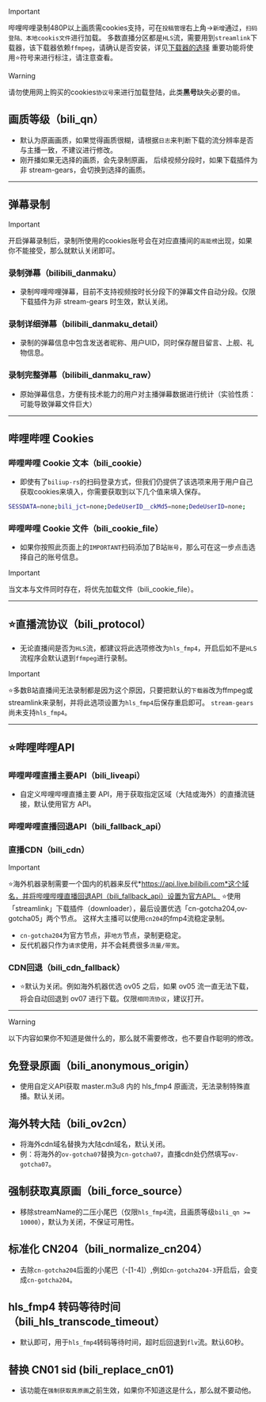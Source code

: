 > [!IMPORTANT]
> 哔哩哔哩录制480P以上画质需cookies支持，可在`投稿管理`右上角→`新增`通过，`扫码登陆、本地cookis文件`进行加载。
> 多数直播分区都是`HLS`流，需要用到`streamlink`下载器，该下载器依赖`ffmpeg`，请确认是否安装，详见[下载器的选择](../Config/GlobalConfig.html#下载插件-downloader) 
> 重要功能将使用⭐符号来进行标注，请注意查看。     

> [!WARNING]
> 请勿使用网上购买的cookies`协议号`来进行加载登陆，此类**黑号**缺失必要的`值`。   


## 画质等级（bili_qn）   

* 默认为原画画质，如果觉得画质很糊，请根据`日志`来判断下载的流分辨率是否与主播一致，不建议进行修改。   
* 刚开播如果无选择的画质，会先录制原画， 后续视频分段时，如果下载插件为非 stream-gears，会切换到选择的画质。   

----

## 弹幕录制   

> [!IMPORTANT]
> 开启弹幕录制后，录制所使用的cookies账号会在对应直播间的`高能榜`出现，如果你不能接受，那么就默认关闭即可。

### 录制弹幕（bilibili_danmaku）   

* 录制哔哩哔哩弹幕，目前不支持视频按时长分段下的弹幕文件自动分段。仅限下载插件为非 stream-gears 时生效，默认关闭。   

### 录制详细弹幕（bilibili_danmaku_detail）   
* 录制的弹幕信息中包含发送者昵称、用户UID，同时保存醒目留言、上舰、礼物信息。   

### 录制完整弹幕（bilibili_danmaku_raw）   
* 原始弹幕信息，方便有技术能力的用户对主播弹幕数据进行统计（实验性质：可能导致弹幕文件巨大）

----
## 哔哩哔哩 Cookies   


### 哔哩哔哩 Cookie 文本（bili_cookie）   
* 即使有了`biliup-rs`的扫码登录方式，但我们仍提供了该选项来用于用户自己获取cookies来填入，你需要获取到以下几个值来填入保存。   

```bash
SESSDATA=none;bili_jct=none;DedeUserID__ckMd5=none;DedeUserID=none;
```   

### 哔哩哔哩 Cookie 文件（bili_cookie_file）   

* 如果你按照此页面上的`IMPORTANT`扫码添加了B站`账号`，那么可在这一步点击选择自己的账号信息。      

> [!IMPORTANT]
> 当文本与文件同时存在，将优先加载文件（bili_cookie_file）。

----   

## ⭐直播流协议（bili_protocol）   

* 无论直播间是否为`HLS`流，都建议将此选项修改为`hls_fmp4`，开启后如不是`HLS`流程序会默认退到`ffmpeg`进行录制。   

> [!IMPORTANT]
> ⭐多数B站直播间无法录制都是因为这个原因，只要把默认的`下载器`改为ffmpeg或streamlink来录制，并将此选项设置为`hls_fmp4`后保存重启即可。
> `stream-gears`尚未支持`hls_fmp4`。   

----   

## ⭐哔哩哔哩API   


### 哔哩哔哩直播主要API（bili_liveapi）   
* 自定义哔哩哔哩直播主要 API，用于获取指定区域（大陆或海外）的直播流链接，默认使用官方 API。   

### 哔哩哔哩直播回退API（bili_fallback_api）   

### 直播CDN（bili_cdn）

> [!IMPORTANT]
> ⭐海外机器录制需要一个国内的机器来反代*https://api.live.bilibili.com*这个域名，并将哔哩哔哩直播回退API（bili_fallback_api）设置为官方API。
> ⭐使用「streamlink」下载插件（downloader），最后设置优选「cn-gotcha204,ov-gotcha05」两个节点。 这样大主播可以使用`cn204`的fmp4流稳定录制。
> * `cn-gotcha204`为官方节点，非`地方`节点，录制更稳定。
> * 反代机器只作为`请求`使用，并不会耗费很多`流量/带宽`。   

### CDN回退（bili_cdn_fallback）   
* ⭐默认为关闭。例如海外机器优选 ov05 之后，如果 ov05 流一直无法下载，将会自动回退到 ov07 进行下载。仅限`相同流协议`，建议打开。   

----   

> [!WARNING]
> 以下内容如果你不知道是做什么的，那么就不需要修改，也不要自作聪明的修改。

## 免登录原画（bili_anonymous_origin）   

* 使用自定义API获取 master.m3u8 内的 hls_fmp4 原画流，无法录制特殊直播。默认关闭。   

## 海外转大陆（bili_ov2cn）   
* 将海外cdn域名替换为大陆cdn域名，默认关闭。   
* 例：将海外的`ov-gotcha07`替换为`cn-gotcha07`，直播cdn处仍然填写`ov-gotcha07`。   

## 强制获取真原画（bili_force_source）   
* 移除streamName的二压小尾巴（仅限`hls_fmp4`流，且画质等级`bili_qn >= 10000`），默认为关闭，不保证可用性。   

## 标准化 CN204（bili_normalize_cn204）   

* 去除`cn-gotcha204`后面的小尾巴（-[1-4]）,例如`cn-gotcha204-3`开启后，会变成`cn-gotcha204`。   

## hls_fmp4 转码等待时间（bili_hls_transcode_timeout）   
* 默认即可，用于`hls_fmp4`转码等待时间，超时后回退到`flv`流。默认60秒。   

## 替换 CN01 sid (bili_replace_cn01)   

* 该功能在`强制获取真原画`之前生效，如果你不知道这是什么，那么就不要动他。
